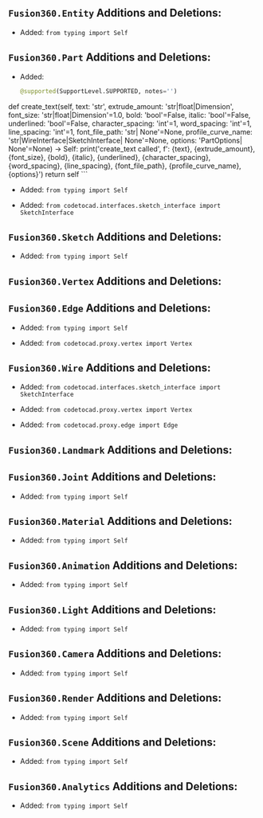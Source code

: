## `Fusion360.Entity` Additions and Deletions:

- Added: `from typing import Self`

## `Fusion360.Part` Additions and Deletions:


- Added:
    ```python
    @supported(SupportLevel.SUPPORTED, notes='')
def create_text(self, text: 'str', extrude_amount: 'str|float|Dimension', font_size: 'str|float|Dimension'=1.0, bold: 'bool'=False, italic: 'bool'=False, underlined: 'bool'=False, character_spacing: 'int'=1, word_spacing: 'int'=1, line_spacing: 'int'=1, font_file_path: 'str| None'=None, profile_curve_name: 'str|WireInterface|SketchInterface| None'=None, options: 'PartOptions| None'=None) -> Self:
    print('create_text called', f': {text}, {extrude_amount}, {font_size}, {bold}, {italic}, {underlined}, {character_spacing}, {word_spacing}, {line_spacing}, {font_file_path}, {profile_curve_name}, {options}')
    return self
    ```
- Added: `from typing import Self`

- Added: `from codetocad.interfaces.sketch_interface import SketchInterface`

## `Fusion360.Sketch` Additions and Deletions:

- Added: `from typing import Self`

## `Fusion360.Vertex` Additions and Deletions:

## `Fusion360.Edge` Additions and Deletions:

- Added: `from typing import Self`

- Added: `from codetocad.proxy.vertex import Vertex`

## `Fusion360.Wire` Additions and Deletions:

- Added: `from codetocad.interfaces.sketch_interface import SketchInterface`

- Added: `from codetocad.proxy.vertex import Vertex`

- Added: `from codetocad.proxy.edge import Edge`

## `Fusion360.Landmark` Additions and Deletions:

## `Fusion360.Joint` Additions and Deletions:

- Added: `from typing import Self`

## `Fusion360.Material` Additions and Deletions:

- Added: `from typing import Self`

## `Fusion360.Animation` Additions and Deletions:

- Added: `from typing import Self`

## `Fusion360.Light` Additions and Deletions:

- Added: `from typing import Self`

## `Fusion360.Camera` Additions and Deletions:

- Added: `from typing import Self`

## `Fusion360.Render` Additions and Deletions:

- Added: `from typing import Self`

## `Fusion360.Scene` Additions and Deletions:

- Added: `from typing import Self`

## `Fusion360.Analytics` Additions and Deletions:

- Added: `from typing import Self`

